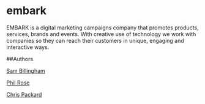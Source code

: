 embark
======

EMBARK is a digital marketing campaigns company that promotes products, services, brands and events. With creative use of technology we work with companies so they can reach their customers in unique, engaging and interactive ways. 


##Authors

[Sam Billingham](http://twitter.com/sam_billingham "Sam Billingham On Twitter")

[Phil Rose](http://twitter.com/PRtheRose "Phil Rose On Twitter")

[Chris Packard](http://twitter.com/ChrisPackard91 "Chris Packard On Twitter")
